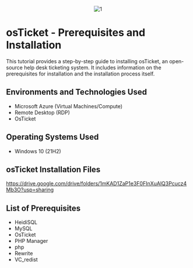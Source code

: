 <p align="center">
<img src="https://i.imgur.com/SIOPg5j.png" alt="1"/>
</p>

<h1>osTicket - Prerequisites and Installation</h1>

This tutorial provides a step-by-step guide to installing osTicket, an open-source help desk ticketing system. It includes information on the prerequisites for installation and the installation process itself.

<h2>Environments and Technologies Used</h2>

- Microsoft Azure (Virtual Machines/Compute) 
- Remote Desktop (RDP)
- OsTicket 

<h2>Operating Systems Used </h2>

- Windows 10 (21H2)

<h2>osTicket Installation Files</h2>

https://drive.google.com/drive/folders/1mKAD1ZaP1e3F0FInXuAlQ3Pcucz4Mb3O?usp=sharing

<h2>List of Prerequisites</h2>

- HeidiSQL
- MySQL
- OsTicket
- PHP Manager
- php
- Rewrite
- VC_redist



















